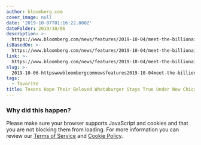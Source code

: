 ```yaml
---
author: bloomberg.com
cover_image: null
date: '2019-10-07T01:16:22.000Z'
dateFolder: 2019/10/06
description: >-
  https://www.bloomberg.com/news/features/2019-10-04/meet-the-billionaire-texas-family-behind-whataburger
isBasedOn: >-
  https://www.bloomberg.com/news/features/2019-10-04/meet-the-billionaire-texas-family-behind-whataburger
link: >-
  https://www.bloomberg.com/news/features/2019-10-04/meet-the-billionaire-texas-family-behind-whataburger
slug: >-
  2019-10-06-httpswwwbloombergcomnewsfeatures2019-10-04meet-the-billionaire-texas-family-behind-whataburger
tags:
  - favorite
title: Texans Hope Their Beloved Whataburger Stays True Under New Chicago Owners
---
```

<section gravitynodes="1" gravityscore="18"><h3>Why did this happen?</h3><p>Please make sure your browser supports JavaScript and cookies and that you are not
            blocking them from loading.
            For more information you can review our <a href="/notices/tos">Terms of
                Service</a> and <a href="/notices/tos">Cookie Policy</a>.</p></section>
